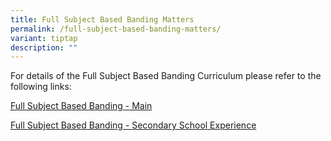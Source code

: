 ```yaml
---
title: Full Subject Based Banding Matters
permalink: /full-subject-based-banding-matters/
variant: tiptap
description: ""
---
```

<p>For details of the Full Subject Based Banding Curriculum please refer
to the following links:</p>
<p><a href="https://www.moe.gov.sg/microsites/psle-fsbb/full-subject-based-banding/main.html" rel="noopener nofollow" target="_blank">Full Subject Based Banding - Main</a>
</p>
<p><a href="https://www.moe.gov.sg/microsites/psle-fsbb/full-subject-based-banding/secondary-school-experience.html" rel="noopener nofollow" target="_blank">Full Subject Based Banding - Secondary School Experience</a>
</p>
<p></p>